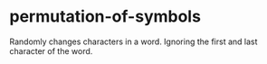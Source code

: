 # permutation-of-symbols

Randomly changes characters in a word. Ignoring the first and last character of the word.
